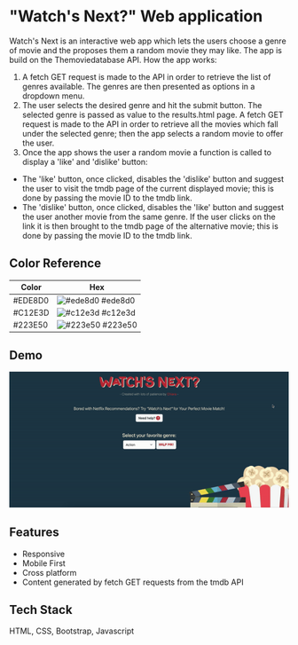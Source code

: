 
# "Watch's Next?" Web application

Watch's Next is an interactive web app which lets the users choose a genre of movie and the proposes them a random movie they may like. 
The app is build on the Themoviedatabase API. How the app works:

1. A fetch GET request is made to the API in order to retrieve the list of genres available. The genres are then presented as options in a dropdown menu.
2. The user selects the desired genre and hit the submit button. The selected genre is passed as value to the results.html page. A fetch GET request is made to the API in order to retrieve all the movies which fall under the selected genre; then the app selects a random movie to offer the user.
3. Once the app shows the user a random movie a function is called to display a 'like' and 'dislike' button:
  - The 'like' button, once clicked, disables the 'dislike' button and suggest the user to visit the tmdb page of the current displayed movie; this is done by passing the movie ID to the tmdb link.
  - The 'dislike' button, once clicked, disables the 'like' button and suggest the user another movie from the same genre. If the user clicks on the link it is then brought to the tmdb page of the alternative movie; this is done by passing the movie ID to the tmdb link.


## Color Reference

| Color             | Hex                                                                |
| ----------------- | ------------------------------------------------------------------ |
| #EDE8D0 | ![#ede8d0](https://via.placeholder.com/10/ede8d0?text=+) #ede8d0 |
| #C12E3D | ![#c12e3d](https://via.placeholder.com/10/c12e3d?text=+) #c12e3d |
| #223E50 | ![#223e50](https://via.placeholder.com/10/223e50?text=+) #223e50 |


## Demo
![App preview](img/demo.gif)


## Features

- Responsive
- Mobile First
- Cross platform
- Content generated by fetch GET requests from the tmdb API


## Tech Stack

HTML, CSS, Bootstrap, Javascript


